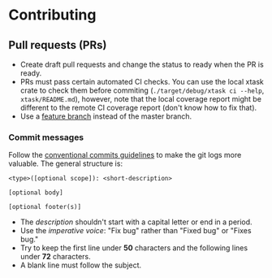 Contributing
======================

Pull requests (PRs)
---------------------

- Create draft pull requests and change the status to ready when the PR is ready.
- PRs must pass certain automated CI checks. You can use the local xtask crate to check
  them before commiting (`./target/debug/xtask ci --help`, `xtask/README.md`), however,
  note that the local coverage report might be different to the remote CI coverage
  report (don't know how to fix that).
- Use a [feature branch][git-feature-branch] instead of the master branch.

### Commit messages

Follow the [conventional commits guidelines][conventional_commits] to make the git logs
more valuable. The general structure is:
```
<type>([optional scope]): <short-description>

[optional body]

[optional footer(s)]
```
- The *description* shouldn't start with a capital letter or end in a period.
- Use the *imperative voice*: "Fix bug" rather than "Fixed bug" or "Fixes bug."
- Try to keep the first line under **50** characters and the following lines under
  **72** characters.
- A blank line must follow the subject.

[conventional_commits]: https://www.conventionalcommits.org
[git-feature-branch]: https://www.atlassian.com/git/tutorials/comparing-workflows
